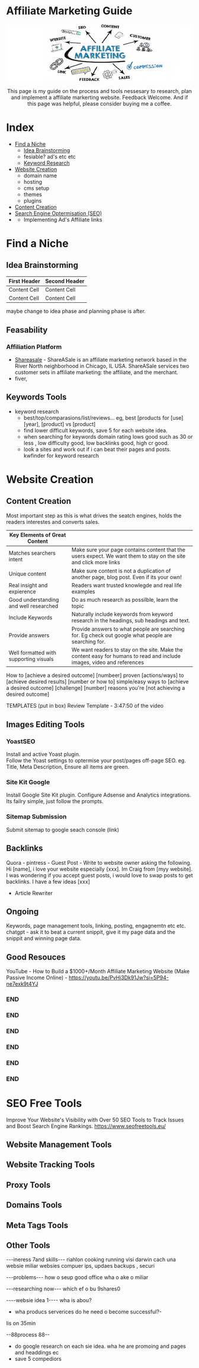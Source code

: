# Affiliate Marketing Guide
[<img src="https://github.com/craigrachow/affiliate-marketing-guide/blob/main/images/header.png?raw=true">](https://github.com/craigrachow/affiliate-marketing-guide)
<p align="center">
This page is my guide on the process and tools nessesary to research, plan and implement a affiliate markerting website.
Feedback Welcome. And if this page was helpful, please consider buying me a coffee.     
</p> 


# Index
- [Find a Niche](#find-a-niche)
    - [Idea Brainstorming](#idea-brainstorming)
    - fesiable? ad's etc etc
    - [Keyword Research](#keyword-research)
- [Website Creation](#website-creation)
    - domain name
    - hosting
    - cms setup
    - themes
    - plugins
- [Content Creation](#Content-Creation)
- [Search Engine Optermisation (SEO)](#seo)
- - Implementing Ad's Affiliate links

# Find a Niche
## Idea Brainstorming

| First Header  | Second Header |
| ------------- | ------------- |
| Content Cell  | Content Cell  |
| Content Cell  | Content Cell  |

maybe change to idea phase and planning phase is after.   

## Feasability
### Affiliation Platform
- [Shareasale](https://www.shareasale.com/) - ShareASale is an affiliate marketing network based in the River North neighborhood in Chicago, IL USA. ShareASale services two customer sets in affiliate marketing: the affiliate, and the merchant.
- fiver, 
## Keywords Tools
- keyword research
   - best/top/comparasions/list/reviews... eg, best [products for [use] [year], [product] vs [product]
   - find lower difficult keywords, save 5 for each website idea. 
   - when searching for keywords domain rating lows good such as 30 or less , low difficulty good, low backlinks good, high cr good.  
   - look a sites and work out if i can beat their pages and posts.
kwfinder for keyword research

# Website Creation
## Content Creation
Most important step as this is what drives the seatch engines, holds the readers interestes and converts sales.

| Key Elements of Great Content  | |
| ------------- | ------------- |
| Matches searchers intent  | Make sure your page contains content that the users expect. We want them to stay on the site and click more links |
| Unique content | Make sure content is not a duplication of another page, blog post. Even if its your own! |
| Real insight and expierence  | Readers want trusted knowlegde and real life examples  |
| Good understanding and well researched  | Do as much research as possilble, learn the topic  |
| Include Keywords  | Naturally include keywords from keyword research in the headings, sub headings and text.   |
| Provide answers | Provide answers to what people are searching for. Eg check out google what people are searching for.  |
| Well formatted with supporting visuals | We want readers to stay on the site. Make the content easy for humans to read and include images, video and references |


How to [achieve a desired outcome]
[numbeer] proven [actions/ways] to [achieve desired results]
[number or how to] simple/easy ways to [achieve a desired outcome] [challenge]
[number] reasons you're [not achieving a desired outcome]

TEMPLATES (put in box)
Review Template - 3:47:50 of the video

## Images Editing Tools


### YoastSEO  
Install and active Yoast plugin.  
Follow the Yoast settings to optermise your post/pages off-page SEO. eg. Title, Meta Description, 
Ensure all items are green.  

### Site Kit Google
Install Google Site Kit plugin. Configure Adsense and Analytics integrations. Its failry simple, just follow the prompts.  

### Sitemap Submission
Submit sitemap to google seach console (link)

## Backlinks
Quora - 
pintress - 
Guest Post - Write to website owner asking the following. Hi [name], i love your website especially {xxx]. Im Craig from [myy website]. I was wondering if you accept guest posts, i would love to swap posts to get backlinks. I have a few ideas [xxx]   
- Article Rewriter  


## Ongoing
Keywords, page management tools, linking, posting, engagnemtn etc etc. 
chatgpt - ask it to beat a current snippit, give it my page data and the snippit and winning page data. 

## Good Resouces
YouTube - How to Build a $1000+/Month Affiliate Marketing Website (Make Passive Income Online) - https://youtu.be/PvHi3Dk91Jw?si=5P94-ne7exk9t4YJ

### END
### END
### END
### END
### END
### END  
 



# SEO Free Tools
Improve Your Website's Visibility with Over 50 SEO Tools to Track Issues and Boost Search Engine Rankings.
https://www.seofreetools.eu/




## Website Management Tools
## Website Tracking Tools
## Proxy Tools
## Domains Tools
## Meta Tags Tools


## Other Tools

---ineress 7and skills---
riahlon
cooking
running
visi darwin
cach una websie
miliar websies
compuer ips, updaes backups , securi


---problems---
how o seup good office
wha o ake o miliar

---researching now---
which ef o bu 9shares0


----websie idea 1----
wha is abou?
- wha producs serverices do he need o become successful?-

lis on 35min

--88process 88--
- do google research on each sie idea. wha he are promoing and pages and headdings ec
- save 5 compediors









